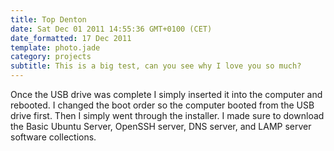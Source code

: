 ```yaml
---
title: Top Denton
date: Sat Dec 01 2011 14:55:36 GMT+0100 (CET)
date_formatted: 17 Dec 2011
template: photo.jade
category: projects
subtitle: This is a big test, can you see why I love you so much?
---
```

Once the USB drive was complete I simply inserted it into the computer and rebooted.  I changed the boot order so the computer booted from the USB drive first.  Then I simply went through the installer.  I made sure to download the Basic Ubuntu Server, OpenSSH server, DNS server, and LAMP server software collections.
